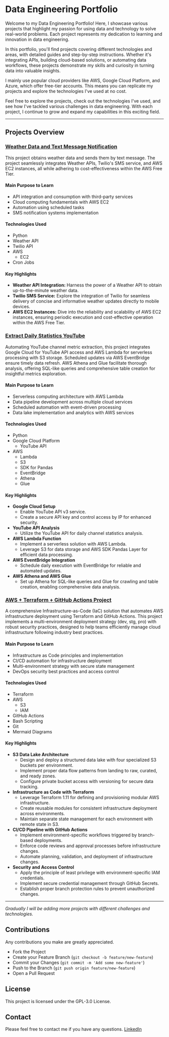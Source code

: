 # Data Engineering Portfolio
Welcome to my Data Engineering Portfolio! Here, I showcase various projects that highlight my passion for using data and technology to solve real-world problems. Each project represents my dedication to learning and innovation in data engineering.

In this portfolio, you'll find projects covering different technologies and areas, with detailed guides and step-by-step instructions. Whether it's integrating APIs, building cloud-based solutions, or automating data workflows, these projects demonstrate my skills and curiosity in turning data into valuable insights.

I mainly use popular cloud providers like AWS, Google Cloud Platform, and Azure, which offer free-tier accounts. This means you can replicate my projects and explore the technologies I've used at no cost.

Feel free to explore the projects, check out the technologies I've used, and see how I've tackled various challenges in data engineering. With each project, I continue to grow and expand my capabilities in this exciting field.

---
## Projects Overview

### [Weather Data and Text Message Notification](Text-message-notification-weather/guide.md)
This project obtains weather data and sends them by text message. The project seamlessly integrates Weather APIs, Twilio's SMS service, and AWS EC2 instances, all while adhering to cost-effectiveness within the AWS Free Tier.

#### Main Purpose to Learn
- API integration and consumption with third-party services
- Cloud computing fundamentals with AWS EC2
- Automation using scheduled tasks
- SMS notification systems implementation

#### Technologies Used
- Python
- Weather API
- Twilio API
- AWS
  - EC2
- Cron Jobs

#### Key Highlights
- **Weather API Integration:** Harness the power of a Weather API to obtain up-to-the-minute weather data.
- **Twilio SMS Service:** Explore the integration of Twilio for seamless delivery of concise and informative weather updates directly to mobile devices.
- **AWS EC2 Instances:** Dive into the reliability and scalability of AWS EC2 instances, ensuring periodic execution and cost-effective operation within the AWS Free Tier.

### [Extract Daily Statistics YouTube](Extract-daily-statistics-youtube/guide.md)
Automating YouTube channel metric extraction, this project integrates Google Cloud for YouTube API access and AWS Lambda for serverless processing with S3 storage. Scheduled updates via AWS EventBridge ensure timely data refresh. AWS Athena and Glue facilitate thorough analysis, offering SQL-like queries and comprehensive table creation for insightful metrics exploration.

#### Main Purpose to Learn
- Serverless computing architecture with AWS Lambda
- Data pipeline development across multiple cloud services
- Scheduled automation with event-driven processing
- Data lake implementation and analytics with AWS services

#### Technologies Used
- Python
- Google Cloud Platform
  - YouTube API
- AWS
  - Lambda
  - S3
  - SDK for Pandas
  - EventBridge
  - Athena
  - Glue

#### Key Highlights
- **Google Cloud Setup**
  - Enable YouTube API v3 service.
  - Create a secure API key and control access by IP for enhanced security.
- **YouTube API Analysis**
  - Utilize the YouTube API for daily channel statistics analysis.
- **AWS Lambda Function**
  - Implement a serverless solution with AWS Lambda.
  - Leverage S3 for data storage and AWS SDK Pandas Layer for efficient data processing.
- **AWS EventBridge Integration**
  - Schedule daily execution with EventBridge for reliable and automated updates.
- **AWS Athena and AWS Glue**
  - Set up Athena for SQL-like queries and Glue for crawling and table creation, enabling comprehensive data analysis.

### [AWS + Terraform + GitHub Actions Project](demo-github-actions-terraform-aws)
A comprehensive Infrastructure-as-Code (IaC) solution that automates AWS infrastructure deployment using Terraform and GitHub Actions. This project implements a multi-environment deployment strategy (dev, stg, pro) with robust security practices, designed to help teams efficiently manage cloud infrastructure following industry best practices.

#### Main Purpose to Learn
- Infrastructure as Code principles and implementation
- CI/CD automation for infrastructure deployment
- Multi-environment strategy with secure state management
- DevOps security best practices and access control

#### Technologies Used
- Terraform
- AWS
  - S3
  - IAM
- GitHub Actions
- Bash Scripting
- Git
- Mermaid Diagrams

#### Key Highlights
- **S3 Data Lake Architecture**
  - Design and deploy a structured data lake with four specialized S3 buckets per environment.
  - Implement proper data flow patterns from landing to raw, curated, and ready zones.
  - Configure private bucket access with versioning for secure data tracking.
- **Infrastructure as Code with Terraform**
  - Leverage Terraform 1.11 for defining and provisioning modular AWS infrastructure.
  - Create reusable modules for consistent infrastructure deployment across environments.
  - Maintain separate state management for each environment with remote state in S3.
- **CI/CD Pipeline with GitHub Actions**
  - Implement environment-specific workflows triggered by branch-based deployments.
  - Enforce code reviews and approval processes before infrastructure changes.
  - Automate planning, validation, and deployment of infrastructure changes.
- **Security and Access Control**
  - Apply the principle of least privilege with environment-specific IAM credentials.
  - Implement secure credential management through GitHub Secrets.
  - Establish proper branch protection rules to prevent unauthorized changes.

---
*Gradually I will be adding more projects with different challenges and technologies.*

## Contributions
Any contributions you make are greatly appreciated.
- Fork the Project
- Create your Feature Branch (`git checkout -b feature/new-feature`)
- Commit your Changes (`git commit -m 'Add some new-feature'`)
- Push to the Branch (`git push origin feature/new-feature`)
- Open a Pull Request

## License
This project is licensed under the GPL-3.0 License.

## Contact
Please feel free to contact me if you have any questions.
[LinkedIn](https://www.linkedin.com/in/rublaman)
